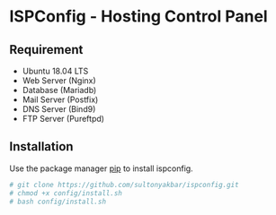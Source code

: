 # ISPConfig - Hosting Control Panel

## Requirement

- Ubuntu 18.04 LTS
- Web Server (Nginx)
- Database (Mariadb)
- Mail Server (Postfix)
- DNS Server (Bind9)
- FTP Server (Pureftpd)

## Installation

Use the package manager [pip](https://pip.pypa.io/en/stable/) to install ispconfig.

```bash
# git clone https://github.com/sultonyakbar/ispconfig.git
# chmod +x config/install.sh
# bash config/install.sh
```
